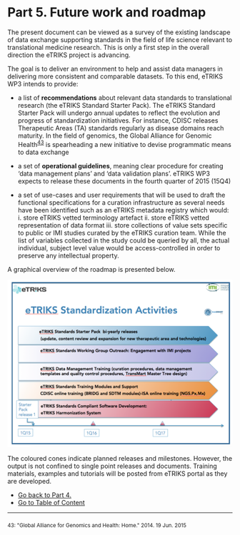 # Part 5. Future work and roadmap

The present document can be viewed as a survey of the existing landscape of data exchange supporting standards in the field of life science relevant to translational medicine research. This is only a first step in the overall direction the eTRIKS project is advancing.

The goal is to deliver an environment to help and assist data managers in delivering more consistent and comparable datasets. To this end, eTRIKS WP3 intends to provide: 

  - a list of **recommendations** about relevant data standards to translational research (the eTRIKS Standard Starter Pack). The eTRIKS Standard Starter Pack will undergo annual updates to reflect the evolution and progress of standardization initiatives. For instance, CDISC releases Therapeutic Areas (TA) standards regularly as disease domains reach maturity. In the field of genomics, the Global Alliance for Genomic Health<sup>[43](#myfootnote43)</sup> is spearheading a new initiative to devise programmatic means to data exchange

  - a set of **operational guidelines**, meaning clear procedure for creating ‘data management plans’ and ‘data validation plans’. eTRIKS WP3 expects to release these documents in the fourth quarter of 2015 (15Q4)

  - a set of use-cases and user requirements that will be used to draft the functional specifications for a curation infrastructure as several needs have been identified such as an eTRIKS metadata registry which would:
    i. store eTRIKS vetted terminology artefact
	ii. store eTRIKS vetted representation of data format
    iii. store collections of value sets specific to public or IMI studies curated by the eTRIKS curation team. While the list of variables collected in the study  could be queried by all, the actual individual, subject level value would be access-controlled in order to preserve any intellectual property.

A graphical overview of the roadmap is presented below.


![alt text][image A]

The coloured cones indicate planned releases and milestones. However, the output is not confined to single point releases and documents.  Training materials, examples and tutorials will be posted from eTRIKS portal as they are developed.  



- [Go back to Part 4.](eSSP-Part4.md)
- [Go to Table of Content](eSSP-TOC.md)

-----------------
<sub>
<a name="myfootnote43">43</a>: "Global Alliance for Genomics and Health: Home." 2014. 19 Jun. 2015 <http://genomicsandhealth.org/>
</sub>

[image A]: https://github.com/proccaserra/eTRIKS-SSP/blob/master/figures/eSSP-Roadmap.png  "image A"
